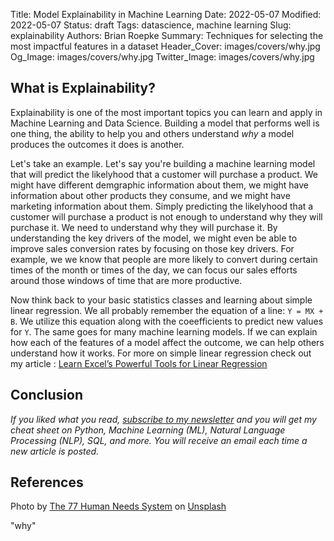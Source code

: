 Title: Model Explainability in Machine Learning
Date: 2022-05-07
Modified: 2022-05-07
Status: draft
Tags: datascience, machine learning
Slug: explainability
Authors: Brian Roepke
Summary: Techniques for selecting the most impactful features in a dataset
Header_Cover: images/covers/why.jpg
Og_Image: images/covers/why.jpg
Twitter_Image: images/covers/why.jpg





## What is Explainability?

Explainability is one of the most important topics you can learn and apply in Machine Learning and Data Science.  Building a model that performs well is one thing, the ability to help you and others understand *why* a model produces the outcomes it does is another.

Let's take an example.  Let's say you're building a machine learning model that will predict the likelyhood that a customer will purchase a product.  We might have different demgraphic information about them, we might have information about other products they consume, and we might have marketing information about them.  Simply predicting the likelyhood that a customer will purchase a product is not enough to understand why they will purchase it.  We need to understand why they will purchase it.  By understanding the key drivers of the model, we might even be able to improve sales conversion rates by focusing on those key drivers.  For example, we we know that people are more likely to convert during certain times of the month or times of the day, we can focus our sales efforts around those windows of time that are more productive.

Now think back to your basic statistics classes and learning about simple linear regression.  We all probably remember the equation of a line: `Y = MX + B`.  We utilize this equation along with the coeefficients to predict new values for `Y`. The same goes for many machine learning models. If we can explain how each of the features of a model affect the outcome, we can help others understand how it works.  For more on simple linear regression check out my article : [Learn Excel’s Powerful Tools for Linear Regression]({filename}regression.md)


## Conclusion


*If you liked what you read, [subscribe to my newsletter](https://campaign.dataknowsall.com/subscribe) and you will get my cheat sheet on Python, Machine Learning (ML), Natural Language Processing (NLP), SQL, and more. You will receive an email each time a new article is posted.*

## References

Photo by <a href="https://unsplash.com/@77hn?utm_source=unsplash&utm_medium=referral&utm_content=creditCopyText">The 77 Human Needs System</a> on <a href="https://unsplash.com/s/photos/why?utm_source=unsplash&utm_medium=referral&utm_content=creditCopyText">Unsplash</a>
  
  
"why"